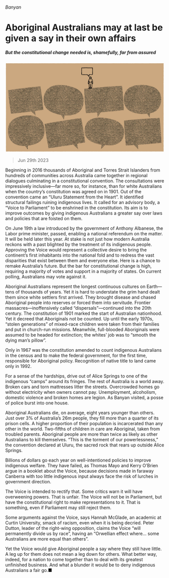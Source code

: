 ###### Banyan

# Aboriginal Australians may at last be given a say in their own affairs 

##### But the constitutional change needed is, shamefully, far from assured 

![image](images/20230701_ASD901.jpg) 

> Jun 29th 2023 

Beginning in 2016 thousands of Aboriginal and Torres Strait Islanders from hundreds of communities across Australia came together in regional dialogues culminating in a constitutional convention. The consultations were impressively inclusive—far more so, for instance, than for white Australians when the country’s constitution was agreed on in 1901. Out of the convention came an “Uluru Statement from the Heart”. It identified structural failings ruining indigenous lives. It called for an advisory body, a “Voice to Parliament” to be enshrined in the constitution. Its aim is to improve outcomes by giving indigenous Australians a greater say over laws and policies that are foisted on them.

On June 19th a law introduced by the government of Anthony Albanese, the Labor prime minister, passed, enabling a national referendum on the matter. It will be held later this year. At stake is not just how modern Australia reckons with a past blighted by the treatment of its indigenous people. Approving the Voice would represent a collective desire to bring the continent’s first inhabitants into the national fold and to redress the vast disparities that exist between them and everyone else. Here is a chance to remake Australia’s future. But the bar for constitutional change is high, requiring a majority of votes and support in a majority of states. On current polling, Australians may vote against it.

Aboriginal Australians represent the longest continuous cultures on Earth—tens of thousands of years. Yet it is hard to understate the grim hand dealt them since white settlers first arrived. They brought disease and chased Aboriginal people into reserves or forced them into servitude. Frontier massacres—inoffensively called “dispersals”—continued into the 20th century. The constitution of 1901 marked the start of Australian nationhood. Yet it decreed that Aboriginals not be counted. Up until the early 1970s, “stolen generations” of mixed-race children were taken from their families and put in church-run missions. Meanwhile, full-blooded Aboriginals were assumed to be headed for extinction; the whites’ job was to “smooth the dying man’s pillow”.

Only in 1967 was the constitution amended to count indigenous Australians in the census and to make the federal government, for the first time, responsible for Aboriginal policy. Recognition of native title to land came only in 1992.

For a sense of the hardships, drive out of Alice Springs to one of the indigenous “camps” around its fringes. The rest of Australia is a world away. Broken cars and torn mattresses litter the streets. Overcrowded homes go without electricity when owners cannot pay. Unemployment, alcoholism, domestic violence and broken homes are legion. As Banyan visited, a posse of police burst into one house. 

Aboriginal Australians die, on average, eight years younger than others. Just over 3% of Australia’s 26m people, they fill more than a quarter of its prison cells. A higher proportion of their population is incarcerated than any other in the world. Two-fifths of children in care are Aboriginal, taken from troubled parents. Aboriginal people are more than twice as likely as other Australians to kill themselves. “This is the torment of our powerlessness,” the convention declared at Uluru, the sacred rock that rears up outside Alice Springs.

Billions of dollars go each year on well-intentioned policies to improve indigenous welfare. They have failed, as Thomas Mayo and Kerry O’Brien argue in a booklet about the Voice, because decisions made in faraway Canberra with too little indigenous input always face the risk of lurches in government direction. 

The Voice is intended to rectify that. Some critics warn it will have overweening powers. That is unfair. The Voice will not be in Parliament, but have the constitutional right to make representations to it. That is something, even if Parliament may still reject them. 

Some arguments against the Voice, says Hannah McGlade, an academic at Curtin University, smack of racism, even when it is being decried. Peter Dutton, leader of the right-wing opposition, claims the Voice “will permanently divide us by race”, having an “Orwellian effect where… some Australians are more equal than others”.

Yet the Voice would give Aboriginal people a say where they still have little. A leg up for them does not mean a leg down for others. What better way, indeed, for a nation to come together than to deal with its greatest unfinished business. And what a blunder it would be to deny indigenous Australians a fair go.■






